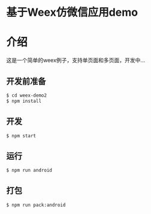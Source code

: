 # 基于Weex仿微信应用demo

# 介绍

这是一个简单的weex例子，支持单页面和多页面，开发中...

## 开发前准备

``` bash
$ cd weex-demo2
$ npm install
```

## 开发

``` bash
$ npm start
```

## 运行

``` bash
$ npm run android
```

## 打包

``` bash
$ npm run pack:android
```

